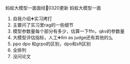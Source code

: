 蚂蚁大模型一面面经📒0320更新
蚂蚁大模型一面
1. 自我介绍➕实习拷打
2. 主要问了实习里rag的一些细节
3. 模型参数量每个部分有多少，估算一下ffn，qkv的参数量
4. 大模型评估指标，人工➕llm as judge还有其他的么
5. ppo dpo 和grpo的区别，dpo和sft区别
6. 全排列
7. 没问论文